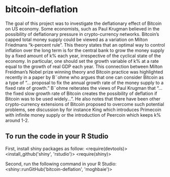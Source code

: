 # bitcoin-deflation
The goal of this project was to investigate the deflationary effect of Bitcoin on US economy. Some economists, such as Paul Krugman believed in the possibility of deflationary pressure in crypto-currency networks. Bitcoin’s capped total money supply could be viewed as a variation on Milton Friedmans “k-percent rule”. This theory states that an optimal way to control inflation over the long term is for the central bank to grow the money supply by a fixed amount of k% each year, irrespective of the cyclical state of the economy. In particular, one should set the growth variable of k% at a rate equal to the growth of real GDP each year. This connection between Milton Freidman’s Nobel prize winning theory and Bitcoin practice was highlighted recently in a paper by B¨ohme who argues that one can consider Bitcoin as a type of “... proposal to fix the annual growth rate of the money supply to a fixed rate of growth.” B¨ohme reiterates the views of Paul Krugman that “... the fixed slow growth rate of Bitcoin creates the possibility of deflation if Bitcoin was to be used widely...”. He also notes that there have been other crypto-currency extensions of Bitcoin proposed to overcome such potential problems, see discussion by for instance King which introduces Primecoin with infinite money supply or the introduction of Peercoin which keeps k% around 1-2.

## To run the code in your R Studio
First, install shiny  packages as follow:
<require(devtools)>
<install_github('shiny', 'rstudio')>
<require(shiny)>

Second, run the following command in your R Studio:
<shiny::runGitHub('bitcoin-deflation', 'moghbaie')>

